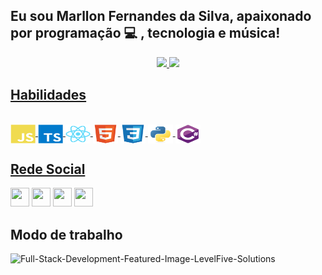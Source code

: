 ## Eu sou Marllon Fernandes da Silva, apaixonado por programação :computer: , tecnologia e música! 
<div align="center">
  <a href="https://github.com/marllonfernandes">
  <img height="180em" src="https://github-readme-stats.vercel.app/api?username=marllonfernandes&show_icons=true&theme=dracula&include_all_commits=true&count_private=true"/>
  <img height="180em" src="https://github-readme-stats.vercel.app/api/top-langs/?username=marllonfernandes&layout=compact&langs_count=7&theme=dracula"/>
</div>

## Habilidades

<div style="display: inline_block"><br>
  <img align="center" alt="Marllon-Js" height="30" width="40" src="https://raw.githubusercontent.com/devicons/devicon/master/icons/javascript/javascript-plain.svg">
  <img align="center" alt="Marllon-Ts" height="30" width="40" src="https://raw.githubusercontent.com/devicons/devicon/master/icons/typescript/typescript-plain.svg">
  <img align="center" alt="Marllon-React" height="30" width="40" src="https://raw.githubusercontent.com/devicons/devicon/master/icons/react/react-original.svg">
  <img align="center" alt="Marllon-HTML" height="30" width="40" src="https://raw.githubusercontent.com/devicons/devicon/master/icons/html5/html5-original.svg">
  <img align="center" alt="Marllon-CSS" height="30" width="40" src="https://raw.githubusercontent.com/devicons/devicon/master/icons/css3/css3-original.svg">
  <img align="center" alt="Marllon-Python" height="30" width="40" src="https://raw.githubusercontent.com/devicons/devicon/master/icons/python/python-original.svg">
  <img align="center" alt="Marllon-Csharp" height="30" width="40" src="https://raw.githubusercontent.com/devicons/devicon/master/icons/csharp/csharp-original.svg">
</div>
  
  ## Rede Social
 
<div> 
  <a href="https://www.instagram.com/fernandesmarllon/" target="_blank"><img src="https://cdn-icons-png.flaticon.com/512/174/174855.png" target="_blank" width="30px" height="30px"></a>
 	<a href="https://twitter.com/marllonfdes" target="_blank"><img src="https://cdn-icons-png.flaticon.com/512/174/174876.png" target="_blank" width="30px" height="30px"></a>
  <a href = "mailto:marllon.mfb@gmail.com"><img src="https://cdn-icons-png.flaticon.com/512/300/300228.png" target="_blank" width="30px" height="30px"></a>
  <a href="https://www.linkedin.com/in/marllon-fernandes-da-silva-99513629" target="_blank"><img src="https://cdn-icons-png.flaticon.com/512/174/174857.png" target="_blank" width="30px" height="30px"></a> 
</div>

  ## Modo de trabalho

![Full-Stack-Development-Featured-Image-LevelFive-Solutions](https://user-images.githubusercontent.com/19729687/165854059-e59855e2-1040-43e9-8717-26dc373c191a.gif)
